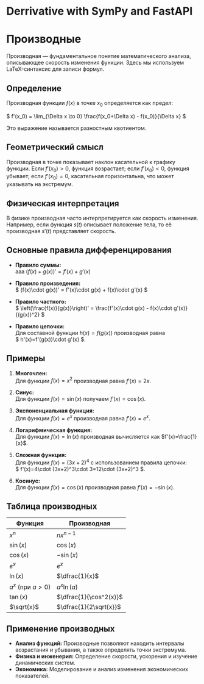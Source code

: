 # Derrivative with SymPy and FastAPI

# Производные

Производная — фундаментальное понятие математического анализа, описывающее скорость изменения функции. Здесь мы используем LaTeX-синтаксис для записи формул.

## Определение

Производная функции $f(x)$ в точке $x_0$ определяется как предел:
 
$ f'(x_0) = \lim_{\Delta x \to 0} \frac{f(x_0+\Delta x) - f(x_0)}{\Delta x} $

Это выражение называется разностным квотиентом.

## Геометрический смысл

Производная в точке показывает наклон касательной к графику функции. Если $f'(x_0) > 0$, функция возрастает; если $f'(x_0) < 0$, функция убывает; если $f'(x_0) = 0$, касательная горизонтальна, что может указывать на экстремум.

## Физическая интерпретация

В физике производная часто интерпретируется как скорость изменения. Например, если функция $s(t)$ описывает положение тела, то её производная $s'(t)$ представляет скорость.

## Основные правила дифференцирования

- **Правило суммы:**  
    ааа $(f(x)+g(x))' = f'(x)+g'(x)$

- **Правило произведения:**  
    $ (f(x)\cdot g(x))' = f'(x)\cdot g(x) + f(x)\cdot g'(x) $

- **Правило частного:**  
    $ \left(\frac{f(x)}{g(x)}\right)' = \frac{f'(x)\cdot g(x) - f(x)\cdot g'(x)}{(g(x))^2} $

- **Правило цепочки:**  
    Для составной функции $h(x)=f(g(x))$ производная равна  
    $ h'(x)=f'(g(x))\cdot g'(x) $.

## Примеры

1. **Многочлен:**  
   Для функции $f(x)=x^2$ производная равна $f'(x)=2x$.

2. **Синус:**  
   Для функции $f(x)=\sin(x)$ получаем $f'(x)=\cos(x)$.

3. **Экспоненциальная функция:**  
   Для функции $f(x)=e^x$ производная равна $f'(x)=e^x$.

4. **Логарифмическая функция:**  
   Для функции $f(x)=\ln(x)$ производная вычисляется как $f'(x)=\frac{1}{x}$.

5. **Сложная функция:**  
   Для функции $f(x)=(3x+2)^4$ с использованием правила цепочки:  
   $ f'(x)=4\cdot (3x+2)^3\cdot 3=12\cdot (3x+2)^3 $.

6. **Косинус:**  
   Для функции $f(x)=\cos(x)$ производная равна $f'(x)=-\sin(x)$.

## Таблица производных

| Функция                     | Производная                                  |
|-----------------------------|----------------------------------------------|
| $x^n$                       | $nx^{n-1}$                                   |
| $\sin(x)$                   | $\cos(x)$                                    |
| $\cos(x)$                   | $-\sin(x)$                                   |
| $e^x$                       | $e^x$                                        |
| $\ln(x)$                   | $\dfrac{1}{x}$                               |
| $a^x$ (при $a>0$)           | $a^x\ln(a)$                                  |
| $\tan(x)$                   | $\dfrac{1}{\cos^2(x)}$                        |
| $\sqrt{x}$                  | $\dfrac{1}{2\sqrt{x}}$                        |

## Применение производных

- **Анализ функций:** Производные позволяют находить интервалы возрастания и убывания, а также определять точки экстремума.
- **Физика и инженерия:** Определение скорости, ускорения и изучение динамических систем.
- **Экономика:** Моделирование и анализ изменения экономических показателей.
